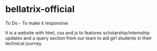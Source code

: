 # bellatrix-official
To Do - To make it responsive

It is a website with html, css and js to features scholarship/internship updates and a query section from our team to aid girl students in their technical journey.
